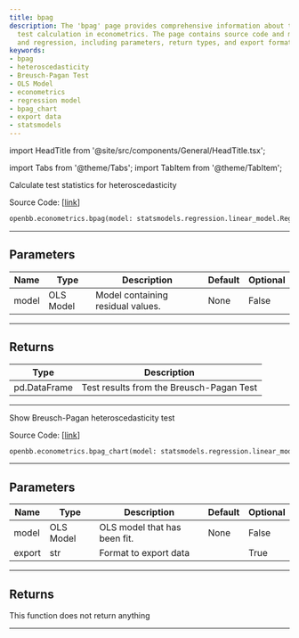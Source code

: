 ```yaml
---
title: bpag
description: The 'bpag' page provides comprehensive information about the Breusch-Pagan
  test calculation in econometrics. The page contains source code and models for heteroscedasticity
  and regression, including parameters, return types, and export format for data.
keywords:
- bpag
- heteroscedasticity
- Breusch-Pagan Test
- OLS Model
- econometrics
- regression model
- bpag_chart
- export data
- statsmodels
---
```


import HeadTitle from '@site/src/components/General/HeadTitle.tsx';

<HeadTitle title="econometrics.bpag - Reference | OpenBB SDK Docs" />

import Tabs from '@theme/Tabs';
import TabItem from '@theme/TabItem';

<Tabs>
<TabItem value="model" label="Model" default>

Calculate test statistics for heteroscedasticity

Source Code: [[link](https://github.com/OpenBB-finance/OpenBBTerminal/tree/main/openbb_terminal/econometrics/regression_model.py#L550)]

```python
openbb.econometrics.bpag(model: statsmodels.regression.linear_model.RegressionResultsWrapper)
```

---

## Parameters

| Name | Type | Description | Default | Optional |
| ---- | ---- | ----------- | ------- | -------- |
| model | OLS Model | Model containing residual values. | None | False |


---

## Returns

| Type | Description |
| ---- | ----------- |
| pd.DataFrame | Test results from the Breusch-Pagan Test |
---

</TabItem>
<TabItem value="view" label="Chart">

Show Breusch-Pagan heteroscedasticity test

Source Code: [[link](https://github.com/OpenBB-finance/OpenBBTerminal/tree/main/openbb_terminal/econometrics/regression_view.py#L182)]

```python
openbb.econometrics.bpag_chart(model: statsmodels.regression.linear_model.RegressionResultsWrapper, export: str = "")
```

---

## Parameters

| Name | Type | Description | Default | Optional |
| ---- | ---- | ----------- | ------- | -------- |
| model | OLS Model | OLS model that has been fit. | None | False |
| export | str | Format to export data |  | True |


---

## Returns

This function does not return anything

---

</TabItem>
</Tabs>
